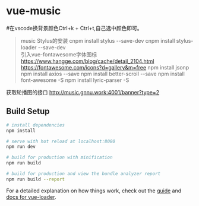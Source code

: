 # vue-music
#在vscode换背景颜色Ctrl+k + Ctrl+t,自己选中颜色即可。
> music
>Stylus的安装
cnpm install stylus --save-dev
cnpm install stylus-loader --save-dev  
>引入vue-fontawesome字体图标 https://www.hangge.com/blog/cache/detail_2104.html
https://fontawesome.com/icons?d=gallery&m=free
>npm install jsonp
>npm install axios --save
>npm install better-scroll --save
>npm install font-awesome -S
>npm install lyric-parser -S






获取轮播图的接口
http://music.gnnu.work:4001/banner?type=2


## Build Setup

``` bash
# install dependencies
npm install

# serve with hot reload at localhost:8080
npm run dev

# build for production with minification
npm run build

# build for production and view the bundle analyzer report
npm run build --report
```

For a detailed explanation on how things work, check out the [guide](http://vuejs-templates.github.io/webpack/) and [docs for vue-loader](http://vuejs.github.io/vue-loader).
